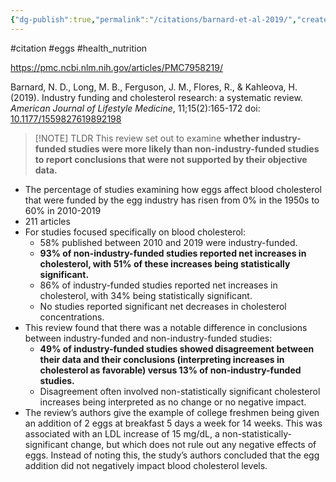 ```yaml
---
{"dg-publish":true,"permalink":"/citations/barnard-et-al-2019/","created":"2024-10-17T12:10:17.751+01:00","updated":"2025-09-28T23:39:12.775+01:00"}
---
```


#citation #eggs #health_nutrition 

https://pmc.ncbi.nlm.nih.gov/articles/PMC7958219/

Barnard, N. D., Long, M. B., Ferguson, J. M., Flores, R., & Kahleova, H. (2019). Industry funding and cholesterol research: a systematic review. _American Journal of Lifestyle Medicine_, 11;15(2):165-172 doi: [10.1177/1559827619892198](https://doi.org/10.1177/1559827619892198)

> [!NOTE] TLDR
> This review set out to examine **whether industry-funded studies were more likely than non-industry-funded studies to report conclusions that were not supported by their objective data.**

- The percentage of studies examining how eggs affect blood cholesterol that were funded by the egg industry has risen from 0% in the 1950s to 60% in 2010-2019
- 211 articles
- For studies focused specifically on blood cholesterol:
	- 58% published between 2010 and 2019 were industry-funded. 
	- **93% of non-industry-funded studies reported net increases in cholesterol, with 51% of these increases being statistically significant.** 
	- 86% of industry-funded studies reported net increases in cholesterol, with 34% being statistically significant. 
	- No studies reported significant net decreases in cholesterol concentrations.
- This review found that there was a notable difference in conclusions between industry-funded and non-industry-funded studies:
	- **49% of industry-funded studies showed disagreement between their data and their conclusions (interpreting increases in cholesterol as favorable) versus 13% of non-industry-funded studies.** 
	- Disagreement often involved non-statistically significant cholesterol increases being interpreted as no change or no negative impact.
- The review’s authors give the example of college freshmen being given an addition of 2 eggs at breakfast 5 days a week for 14 weeks. This was associated with an LDL increase of 15 mg/dL, a non-statistically-significant change, but which does not rule out any negative effects of eggs. Instead of noting this, the study’s authors concluded that the egg addition did not negatively impact blood cholesterol levels.
